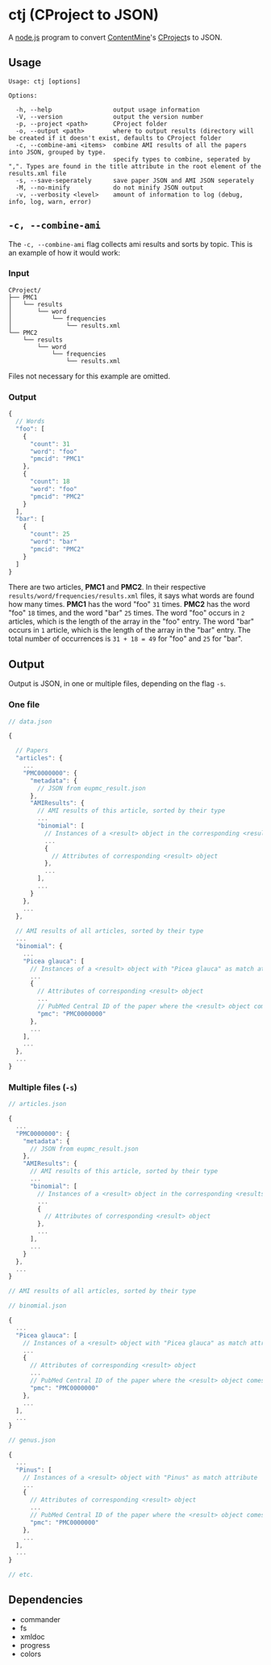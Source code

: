 # ctj (CProject to JSON)

A [node.js](https://nodejs.org/) program to convert [ContentMine](http://contentmine.org/)'s [CProject](https://github.com/ContentMine/CTree/blob/master/CProject.md)s to JSON.

## Usage

    Usage: ctj [options]

    Options:

      -h, --help                 output usage information
      -V, --version              output the version number
      -p, --project <path>       CProject folder
      -o, --output <path>        where to output results (directory will be created if it doesn't exist, defaults to CProject folder
      -c, --combine-ami <items>  combine AMI results of all the papers into JSON, grouped by type.
                                 specify types to combine, seperated by ",". Types are found in the title attribute in the root element of the results.xml file
      -s, --save-seperately      save paper JSON and AMI JSON seperately
      -M, --no-minify            do not minify JSON output
      -v, --verbosity <level>    amount of information to log (debug, info, log, warn, error)

## `-c, --combine-ami`

The `-c, --combine-ami` flag collects ami results and sorts by topic. This is an example of how it would work:

### Input

    CProject/
    ├── PMC1
    │   └── results
    │       └── word
    │           └── frequencies
    │               └── results.xml
    └── PMC2
        └── results
            └── word
                └── frequencies
                    └── results.xml

Files not necessary for this example are omitted.

### Output

```javascript
{
  // Words
  "foo": [
    {
      "count": 31
      "word": "foo"
      "pmcid": "PMC1"
    },
    {
      "count": 18
      "word": "foo"
      "pmcid": "PMC2"
    }
  ],
  "bar": [
    {
      "count": 25
      "word": "bar"
      "pmcid": "PMC2"
    }
  ]
}
```

There are two articles, **PMC1** and **PMC2**. In their respective `results/word/frequencies/results.xml` files, it says what words are found how many times.
**PMC1** has the word "foo" `31` times. **PMC2** has the word "foo" `18` times, and the word "bar" `25` times. The word "foo" occurs in `2` articles, which is the length of the array in the "foo" entry.
The word "bar" occurs in `1` article, which is the length of the array in the "bar" entry. The total number of occurrences is `31 + 18 = 49` for "foo" and `25` for "bar".

## Output

Output is JSON, in one or multiple files, depending on the flag `-s`.

### One file

```javascript
// data.json

{

  // Papers
  "articles": {
    ...
    "PMC0000000": {
      "metadata": {
        // JSON from eupmc_result.json
      },
      "AMIResults": {
        // AMI results of this article, sorted by their type
        ...
        "binomial": [
          // Instances of a <result> object in the corresponding <results> object
          ...
          {
            // Attributes of corresponding <result> object
          },
          ...
        ],
        ...
      }
    },
    ...
  },
  
  // AMI results of all articles, sorted by their type
  ...
  "binomial": {
    ...
    "Picea glauca": [
      // Instances of a <result> object with "Picea glauca" as match attribute
      ...
      {
        // Attributes of corresponding <result> object
        ...
        // PubMed Central ID of the paper where the <result> object comes from
        "pmc": "PMC0000000"
      },
      ...
    ],
    ...
  },
  ...
}
```

### Multiple files (`-s`)

```javascript
// articles.json

{
  ...
  "PMC0000000": {
    "metadata": {
      // JSON from eupmc_result.json
    },
    "AMIResults": {
      // AMI results of this article, sorted by their type
      ...
      "binomial": [
        // Instances of a <result> object in the corresponding <results> object
        ...
        {
          // Attributes of corresponding <result> object
        },
        ...
      ],
      ...
    }
  },
  ...
}

// AMI results of all articles, sorted by their type

// binomial.json

{
  ...
  "Picea glauca": [
    // Instances of a <result> object with "Picea glauca" as match attribute
    ...
    {
      // Attributes of corresponding <result> object
      ...
      // PubMed Central ID of the paper where the <result> object comes from
      "pmc": "PMC0000000"
    },
    ...
  ],
  ...
}

// genus.json

{
  ...
  "Pinus": [
    // Instances of a <result> object with "Pinus" as match attribute
    ...
    {
      // Attributes of corresponding <result> object
      ...
      // PubMed Central ID of the paper where the <result> object comes from
      "pmc": "PMC0000000"
    },
    ...
  ],
  ...
}

// etc.
```

## Dependencies

 * commander
 * fs
 * xmldoc
 * progress
 * colors